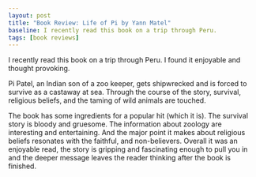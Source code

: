 ```yaml
---
layout: post
title: "Book Review: Life of Pi by Yann Matel"
baseline: I recently read this book on a trip through Peru.
tags: [book reviews]
---
```

I recently read this book on a trip through Peru. I found it enjoyable and thought provoking.

Pi Patel, an Indian son of a zoo keeper, gets shipwrecked and is forced to survive as a castaway at sea.  Through the course of the story, survival, religious beliefs, and the taming of wild animals are touched. 

The book has some ingredients for a popular hit (which it is). The survival story is bloody and gruesome. The information about zoology are interesting and entertaining. And the major point it makes about religious beliefs resonates with the faithful, and non-believers. Overall it was an enjoyable read, the story is gripping and fascinating enough to pull you in and the deeper message leaves the reader thinking after the book is finished.

